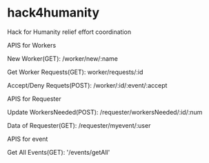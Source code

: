 # hack4humanity
Hack for Humanity relief effort coordination


APIS for Workers

  New Worker(GET): /worker/new/:name

  Get Worker Requests(GET): worker/requests/:id

  Accept/Deny Requets(POST): /worker/:id/:event/:accept


APIS for Requester

  Update WorkersNeeded(POST): /requester/workersNeeded/:id/:num

  Data of Requester(GET): /requester/myevent/:user



APIS for event

  Get All Events(GET): '/events/getAll'
